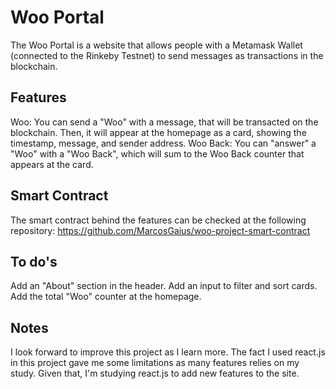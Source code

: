# Woo Portal

The Woo Portal is a website that allows people with a Metamask Wallet (connected to the Rinkeby Testnet) to send messages as transactions in the blockchain.

## Features

Woo: You can send a "Woo" with a message, that will be transacted on the blockchain. Then, it will appear at the homepage as a card, showing the timestamp, message, and sender address.
Woo Back: You can "answer" a "Woo" with a "Woo Back", which will sum to the Woo Back counter that appears at the card.

## Smart Contract

The smart contract behind the features can be checked at the following repository:
https://github.com/MarcosGaius/woo-project-smart-contract

## To do's

Add an "About" section in the header.
Add an input to filter and sort cards.
Add the total "Woo" counter at the homepage.

## Notes

I look forward to improve this project as I learn more. The fact I used react.js in this project gave me some limitations as many features relies on my study. Given that, I'm studying react.js to add new features to the site.
